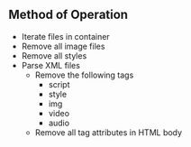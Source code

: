 Method of Operation
-------------------

- Iterate files in container
- Remove all image files
- Remove all styles
- Parse XML files
  - Remove the following tags
    - script
    - style
    - img
    - video
    - audio
  - Remove all tag attributes in HTML body
